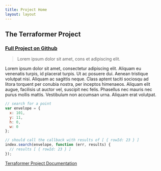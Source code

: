 ```yaml
---
title: Project Home
layout: layout
---
```


## The Terraformer Project
### <a href="https://github.com/Esri/Terraformer" class="button button-light">Full Project on Github</a>

> Lorem ipsum dolor sit amet, cons
> et adipiscing elit.

Lorem ipsum dolor sit amet, consectetur adipiscing elit. Aliquam eu venenatis turpis, id placerat turpis. Ut ac posuere dui. Aenean tristique volutpat nisi. Aliquam ac sagittis neque. Class aptent taciti sociosqu ad litora torquent per conubia nostra, per inceptos himenaeos. Aliquam elit augue, facilisis ut auctor vel, suscipit nec felis. Phasellus nec mauris nec purus mollis mattis. Vestibulum non accumsan urna. Aliquam erat volutpat.

```js
// search for a point
var envelope = {
  x: 101,
  y: 11,
  h: 0,
  w: 0
};

// should call the callback with results of [ { rowId: 23 } ]
index.search(envelope, function (err, results) {
  // results [ { rowId: 23 } ]
});
```

[Terraformer Project Documentation](/)
<a id="core"></a>